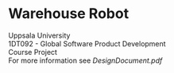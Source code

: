 # Warehouse Robot
Uppsala University <br />
1DT092 - Global Software Product Development <br />
Course Project <br />
For more information see *DesignDocument.pdf*
